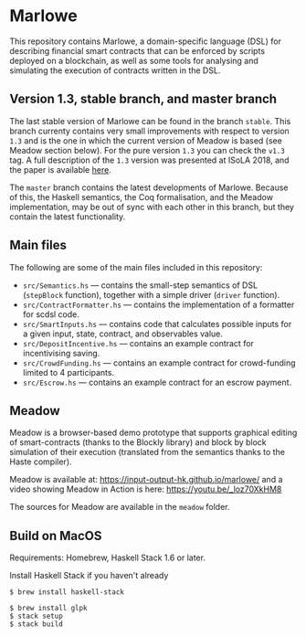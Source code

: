 # Marlowe

This repository contains Marlowe, a domain-specific language (DSL) for describing financial smart contracts that can be enforced by scripts deployed on a blockchain, as well as some tools for analysing and simulating the execution of contracts written in the DSL.

## Version 1.3, stable branch, and master branch

The last stable version of Marlowe can be found in the branch `stable`. This branch currenty contains very small improvements with respect to version `1.3` and is the one in which the current version of Meadow is based (see Meadow section below). For the pure version `1.3` you can check the `v1.3` tag. A full description of the `1.3` version was presented at ISoLA 2018, and the paper is available [here](https://iohk.io/research/papers/#2WHKDRA8).   

The `master` branch contains the latest developments of Marlowe. Because of this, the Haskell semantics, the Coq formalisation, and the Meadow implementation, may be out of sync with each other in this branch, but they contain the latest functionality.

## Main files

The following are some of the main files included in this repository:

- `src/Semantics.hs` —  contains the small-step semantics of DSL (`stepBlock` function), together with a simple driver (`driver` function).
- `src/ContractFormatter.hs` — contains the implementation of a formatter for scdsl code.
- `src/SmartInputs.hs` — contains code that calculates possible inputs for a
 given input, state, contract, and observables value.
- `src/DepositIncentive.hs` —  contains an example contract for incentivising saving.
- `src/CrowdFunding.hs` —  contains an example contract for crowd-funding limited to 4 participants.
- `src/Escrow.hs` —  contains an example contract for an escrow payment.

## Meadow

Meadow is a browser-based demo prototype that supports graphical editing of smart-contracts (thanks to the Blockly library) and block by block simulation of their execution (translated from the semantics thanks to the Haste compiler).

Meadow is available at: https://input-output-hk.github.io/marlowe/ and a video showing Meadow in Action is here: https://youtu.be/_loz70XkHM8 

The sources for Meadow are available in the `meadow` folder.

## Build on MacOS

Requirements: Homebrew, Haskell Stack 1.6 or later.

Install Haskell Stack if you haven't already

    $ brew install haskell-stack

    $ brew install glpk
    $ stack setup
    $ stack build

